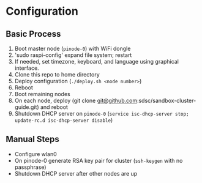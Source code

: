 Configuration
=============

Basic Process
-------------

 1. Boot master node (`pinode-0`) with WiFi dongle
 2. 'sudo raspi-config' expand file system; restart
 3. If needed, set timezone, keyboard, and language using graphical interface.
 4. Clone this repo to home directory
 5. Deploy configuration (`./deploy.sh <node number>`)
 6. Reboot
 7. Boot remaining nodes
 8. On each node, deploy (git clone git@github.com:sdsc/sandbox-cluster-guide.git) and reboot
 9. Shutdown DHCP server on `pinode-0` (`service isc-dhcp-server stop; update-rc.d isc-dhcp-server disable`)

Manual Steps
------------

 * Configure wlan0
 * On pinode-0 generate RSA key pair for cluster (`ssh-keygen` with no passphrase)
 * Shutdown DHCP server after other nodes are up
